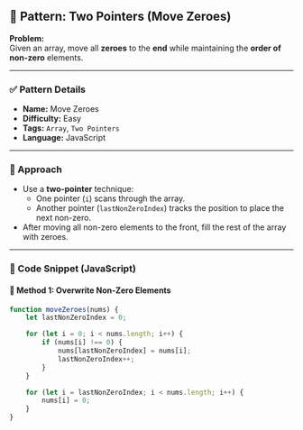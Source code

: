 ## 🧩 Pattern: Two Pointers (Move Zeroes)

**Problem:**  
Given an array, move all **zeroes** to the **end** while maintaining the **order of non-zero** elements.

---

### ✅ Pattern Details

- **Name:** Move Zeroes  
- **Difficulty:** Easy  
- **Tags:** `Array`, `Two Pointers`  
- **Language:** JavaScript  

---

### 🧠 Approach

- Use a **two-pointer** technique:
  - One pointer (`i`) scans through the array.
  - Another pointer (`lastNonZeroIndex`) tracks the position to place the next non-zero.
- After moving all non-zero elements to the front, fill the rest of the array with zeroes.

---

### 📎 Code Snippet (JavaScript)

#### 🔸 Method 1: Overwrite Non-Zero Elements

```js
function moveZeroes(nums) {
    let lastNonZeroIndex = 0;

    for (let i = 0; i < nums.length; i++) {
        if (nums[i] !== 0) {
            nums[lastNonZeroIndex] = nums[i];
            lastNonZeroIndex++;
        }
    }

    for (let i = lastNonZeroIndex; i < nums.length; i++) {
        nums[i] = 0;
    }
}
